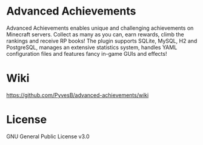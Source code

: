 # Advanced Achievements

Advanced Achievements enables unique and challenging achievements on Minecraft servers. Collect as many as you can, earn rewards, climb the rankings and receive RP books! The plugin supports SQLite, MySQL, H2 and PostgreSQL, manages an extensive statistics system, handles YAML configuration files and features fancy in-game GUIs and effects!

# Wiki
https://github.com/PyvesB/advanced-achievements/wiki

# License 

GNU General Public License v3.0
